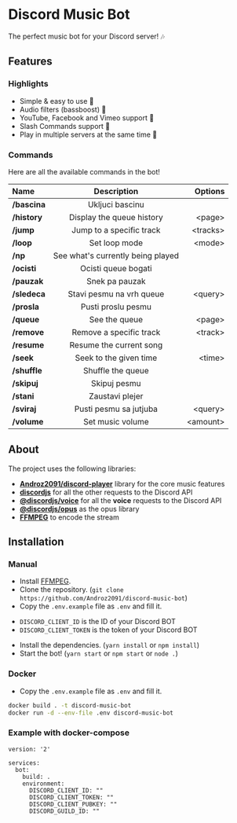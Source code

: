 # Discord Music Bot

The perfect music bot for your Discord server! 🎶

## Features

### Highlights

* Simple & easy to use 🤘
* Audio filters (bassboost) 🎸
* YouTube, Facebook and Vimeo support 🌌
* Slash Commands support 🤖
* Play in multiple servers at the same time 🚗

### Commands

Here are all the available commands in the bot!

|     Name     |            Description            |  Options  |
|:-------------|:---------------------------------:|----------:|
| **/bascina** |          Ukljuci bascinu          |           |
| **/history** |     Display the queue history     |  \<page>  |
|  **/jump**   |     Jump to a specific track      | \<tracks> |
|  **/loop**   |           Set loop mode           |  \<mode>  |
|   **/np**    | See what's currently being played |           |
| **/ocisti**  |        Ocisti queue bogati        |           |
| **/pauzak**  |          Snek pa pauzak           |           |
| **/sledeca** |     Stavi pesmu na vrh queue      | \<query>  |
| **/prosla**  |        Pusti proslu pesmu         |           |
|  **/queue**  |           See the queue           |  \<page>  |
| **/remove**  |      Remove a specific track      | \<track>  |
| **/resume**  |      Resume the current song      |           |
|  **/seek**   |      Seek to the given time       |  \<time>  |
| **/shuffle** |         Shuffle the queue         |           |
| **/skipuj**  |           Skipuj pesmu            |           |
|  **/stani**  |          Zaustavi plejer          |           |
| **/sviraj**  |      Pusti pesmu sa jutjuba       | \<query>  |
| **/volume**  |         Set music volume          | \<amount> |

## About

The project uses the following libraries:

* **[Androz2091/discord-player](https://github.com/Androz2091/discord-player)** library for the core music features
* **[discordjs](https://github.com/discordjs/discord.js)** for all the other requests to the Discord API
* **[@discordjs/voice](https://github.com/discordjs/voice)** for all the **voice** requests to the Discord API
* **[@discordjs/opus](https://github.com/discordjs/opus)** as the opus library
* **[FFMPEG](https://ffmpeg.org)** to encode the stream

## Installation

### Manual
* Install [FFMPEG](https://ffmpeg.org).
* Clone the repository. (`git clone https://github.com/Androz2091/discord-music-bot`)
* Copy the `.env.example` file as `.env` and fill it.
 - `DISCORD_CLIENT_ID` is the ID of your Discord BOT
 - `DISCORD_CLIENT_TOKEN` is the token of your Discord BOT
* Install the dependencies. (`yarn install` or `npm install`)
* Start the bot! (`yarn start` or `npm start` or `node .`)

### Docker 
* Copy the `.env.example` file as `.env` and fill it.
```sh
docker build . -t discord-music-bot
docker run -d --env-file .env discord-music-bot 
```

### Example with docker-compose
```
version: '2'

services:
  bot:
    build: .
    environment:
      DISCORD_CLIENT_ID: ""
      DISCORD_CLIENT_TOKEN: ""
      DISCORD_CLIENT_PUBKEY: ""
      DISCORD_GUILD_ID: ""
```
